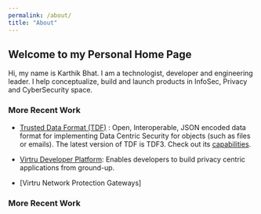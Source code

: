 ```yaml
---
permalink: /about/
title: "About"
---
```


## Welcome to my Personal Home Page
Hi, my name is Karthik Bhat. I am a technologist, developer and engineering leader. I help conceptualize, build and launch products in InfoSec, Privacy and CyberSecurity space. 

### More Recent Work

* [Trusted Data Format (TDF)](https://github.com/virtru/tdf3-spec) : Open, Interoperable, JSON encoded data format for implementing Data Centric Security for objects (such as files or emails). The latest version of TDF is TDF3. Check out its [capabilities](https://github.com/virtru/tdf3-spec#features-and-capabilities).

* [Virtru Developer Platform](https://developer.virtru.com): Enables developers to build privacy centric applications from ground-up. 

* [Virtru Network Protection Gateways] 


### More Recent Work